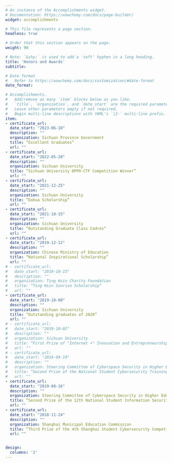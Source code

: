```yaml
---
# An instance of the Accomplishments widget.
# Documentation: https://wowchemy.com/docs/page-builder/
widget: accomplishments

# This file represents a page section.
headless: true

# Order that this section appears on the page.
weight: 90

# Note: `&shy;` is used to add a 'soft' hyphen in a long heading.
title: 'Honors and Awards'
subtitle:

# Date format
#   Refer to https://wowchemy.com/docs/customization/#date-format
date_format: 

# Accomplishments.
#   Add/remove as many `item` blocks below as you like.
#   `title`, `organization`, and `date_start` are the required parameters.
#   Leave other parameters empty if not required.
#   Begin multi-line descriptions with YAML's `|2-` multi-line prefix.
item:
- certificate_url: 
  date_start: "2023-06-10"
  description: ""
  organization: Sichuan Province Government
  title: “Excellent Graduates”
  url: ""
- certificate_url: 
  date_start: "2022-05-28"
  description: ""
  organization: Sichuan University
  title: “Sichuan University OPPO-CTF Competition Winner”
  url: ""
- certificate_url: 
  date_start: "2021-12-25"
  description: ""
  organization: Sichuan University
  title: “Dahua Scholarship”
  url: ""
- certificate_url: 
  date_start: "2021-10-15"
  description: ""
  organization: Sichuan University
  title: “Outstanding Graduate Class Cadres”
  url: ""
- certificate_url: 
  date_start: "2019-12-12"
  description: ""
  organization: Chinese Ministry of Education
  title: “National Inspirational Scholarship”
  url: ""
# - certificate_url: 
#   date_start: "2019-10-15"
#   description: ""
#   organization: Ting Hsin Charity Foundation
#   title: “Ting Hsin Sunrise Scholarship”
#   url: ""
- certificate_url: 
  date_start: "2019-10-08"
  description: ""
  organization: Sichuan University
  title: “Outstanding graduates of 2020”
  url: ""
# - certificate_url: 
#   date_start: "2019-10-02"
#   description: ""
#   organization: Sichuan University
#   title: “First Prize of "Internet +" Innovation and Entrepreneurship Competition”
#   url: ""
# - certificate_url: 
#   date_start: "2019-09-19"
#   description: ""
#   organization: Steering Committee of Cyberspace Security in Higher Education Schools, Ministry of Education
#   title: “Second Prize of the National Student Cybersecurity Training Camp”
#   url: ""
- certificate_url: 
  date_start: "2019-08-16"
  description: ""
  organization: Steering Committee of Cyberspace Security in Higher Education Schools, Ministry of Education
  title: “Second Prize of the 12th National Student Information Security Competition”
  url: ""
- certificate_url: 
  date_start: "2018-11-24"
  description: ""
  organization: Shanghai Municipal Education Commission
  title: “Third Prize of the 4th Shanghai Student Cybersecurity Competition”
  url: ""


design:
  columns: '2' 
---
```

